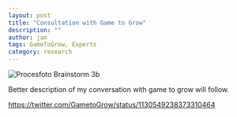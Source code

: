 ```yaml
---
layout: post
title: "Consultation with Game to Grow"
description: ""
author: jan
tags: GameToGrow, Experts
category: research
---
```


![Procesfoto Brainstorm 3b]({{site.url}}/assets/gametogrow.jpg)

Better description of my conversation with game to grow will follow. 

https://twitter.com/GametoGrow/status/1130549238373310464